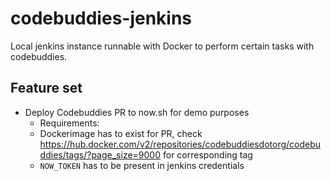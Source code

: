 # codebuddies-jenkins

Local jenkins instance runnable with Docker to perform certain tasks with codebuddies.

## Feature set

* Deploy Codebuddies PR to now.sh for demo purposes
  * Requirements:
  * Dockerimage has to exist for PR, check https://hub.docker.com/v2/repositories/codebuddiesdotorg/codebuddies/tags/?page_size=9000 for corresponding tag
  * `NOW_TOKEN` has to be present in jenkins credentials
